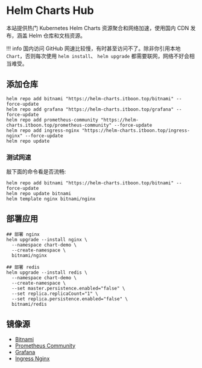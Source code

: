 # Helm Charts Hub

本站提供热门 Kubernetes Helm Charts 资源聚合和网络加速，使用国内 CDN 发布，涵盖 Helm 仓库和文档资源。

!!! info
    国内访问 GitHub 网速比较慢，有时甚至访问不了。除非你引用本地 `Chart`，否则每次使用 `helm install`、 `helm upgrade` 都需要联网，网络不好会相当难受。

## 添加仓库

``` shell
helm repo add bitnami "https://helm-charts.itboon.top/bitnami" --force-update
helm repo add grafana "https://helm-charts.itboon.top/grafana" --force-update
helm repo add prometheus-community "https://helm-charts.itboon.top/prometheus-community" --force-update
helm repo add ingress-nginx "https://helm-charts.itboon.top/ingress-nginx" --force-update
helm repo update
```

### 测试网速

敲下面的命令看是否流畅:

``` shell
helm repo add bitnami "https://helm-charts.itboon.top/bitnami" --force-update
helm repo update bitnami
helm template nginx bitnami/nginx
```

## 部署应用

``` shell
## 部署 nginx
helm upgrade --install nginx \
  --namespace chart-demo \
  --create-namespace \
  bitnami/nginx

## 部署 redis
helm upgrade --install redis \
  --namespace chart-demo \
  --create-namespace \
  --set master.persistence.enabled="false" \
  --set replica.replicaCount="1" \
  --set replica.persistence.enabled="false" \
  bitnami/redis

```

## 镜像源

- [Bitnami](https://github.com/bitnami/charts)
- [Prometheus Community](https://github.com/prometheus-community/helm-charts)
- [Grafana](https://github.com/grafana/helm-charts)
- [Ingress Nginx](https://github.com/kubernetes/ingress-nginx/)

